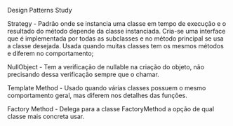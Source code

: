 Design Patterns Study

Strategy - Padrão onde se instancia uma classe em tempo de execução e o resultado do método depende da classe instanciada. Cria-se uma interface que é implementada por todas as subclasses e no método principal se usa a classe desejada. Usada quando muitas classes tem os mesmos métodos e diferem no comportamento;

NullObject - Tem a verificação de nullable na criação do objeto, não precisando dessa verificação sempre que o chamar.

Template Method - Usado quando várias classes possuem o mesmo comportamento geral, mas diferem nos detalhes das funções.

Factory Method - Delega para a classe FactoryMethod a opção de qual classe mais concreta usar.